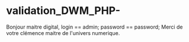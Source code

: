 # validation_DWM_PHP-
Bonjour maitre digital, 
login == admin;
password == password;
Merci de votre clémence maitre de l'univers numerique.
